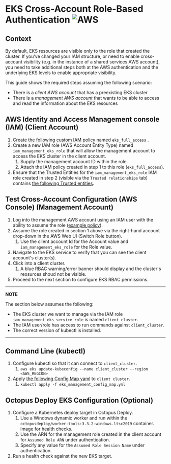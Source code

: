 # EKS Cross-Account Role-Based Authentication ![AWS](https://img.shields.io/badge/AWS-%23FF9900.svg?style=for-the-badge&logo=amazon-aws&logoColor=white)

## Context

By default, EKS resources are visible only to the role that created the cluster. If you've changed your IAM structure, or need to enable cross-account visibility (e.g. in the instance of a shared services AWS account), you need to take additional steps both at the AWS authentication and the underlying EKS levels to enable appropriate visibility.

This guide shows the required steps assuming the following scenario:

* There is a _client AWS account_ that has a preexisting EKS cluster
* There is a _management AWS account_ that wants to be able to access and read the information about the EKS resources

## AWS Identity and Access Management console (IAM) (Client Account)

1. Create [the following custom IAM policy](https://github.com/briggs-octo/eks-docs/blob/main/aws/iam/eks_full_access.json) named `eks_full_access` .
2. Create a new IAM role (AWS Account Entity Type) named `iam_management_eks_role` that will allow the management account to access the EKS cluster in the client account.
   1. Supply the management account ID within the role.
   2. Attach the IAM policy created in step 1 to this role (`eks_full_access`).
3. Ensure that the Trusted Entities for the `iam_management_eks_role` IAM role created in step 2 (visible via the `Trusted relationships` tab) contains [the following Trusted entities](https://github.com/briggs-octo/eks-docs/blob/main/aws/iam/eks_management_role_trusted_entities.json).

## Test Cross-Account Configuration (AWS Console) (Management Account)

1. Log into the management AWS account using an IAM user with the ability to assume the role ([example policy](https://github.com/briggs-octo/eks-docs/blob/main/aws/iam/management_assume_role.json)).
2. Assume the role created in section 1 above via the right-hand account drop-down in the AWS Web UI (Switch Role button).
   1. Use the client account Id for the Account value and `iam_management_eks_role` for the Role value.  
3. Navigate to the EKS service to verify that you can see the client account's cluster(s).
4. Click into a client cluster.
   1. A blue RBAC warning/error banner should display and the cluster's reosurces shoud not be visible.
5. Proceed to the next section to configure EKS RBAC permissions.

---
**NOTE**

The section below assumes the following:

- The EKS cluster we want to manage via the IAM role `iam_management_eks_service_role` is named `client_cluster`.
- The IAM user/role has access to run commands against `client_cluster`.
- The correct version of kubectl is installed.
  
---

## Command Line (kubectl)

1. Configure kubectl so that it can connect to `client_cluster`.
   1. `aws eks update-kubeconfig --name client_cluster --region <AWS_REGION>`
2. Apply [the following Config Map yaml](https://github.com/briggs-octo/eks-docs/blob/main/kubernetes/eks_management_config_map.yml) to `client cluster`.
   1. `kubectl apply -f eks_management_config_map.yml`

## Octopus Deploy EKS Configuration (Optional)

1. Configure a Kubernetes deploy target in Octopus Deploy.
   1. Use a Windows dynamic worker and run within the `octopusdeploy/worker-tools:3.3.2-windows.ltsc2019` container. image for health checks.
   2. Use the ARN for the management role created in the client account for `Assumed Role ARN` under authentication.
   3. Specify any value for the `Assumed Role Session Name` under authentication.
2. Run a health check against the new EKS target.
